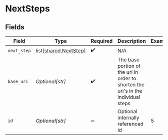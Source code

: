 # NextSteps


## Fields

| Field                                                                             | Type                                                                              | Required                                                                          | Description                                                                       | Example                                                                           |
| --------------------------------------------------------------------------------- | --------------------------------------------------------------------------------- | --------------------------------------------------------------------------------- | --------------------------------------------------------------------------------- | --------------------------------------------------------------------------------- |
| `next_step`                                                                       | list[[shared.NextStep](undefined/models/shared/nextstep.md)]                      | :heavy_check_mark:                                                                | N/A                                                                               |                                                                                   |
| `base_uri`                                                                        | *Optional[str]*                                                                   | :heavy_check_mark:                                                                | The base portion of the uri in order to shorten the uri's in the individual steps |                                                                                   |
| `id`                                                                              | *Optional[str]*                                                                   | :heavy_minus_sign:                                                                | Optional internally referenced id                                                 | 5                                                                                 |